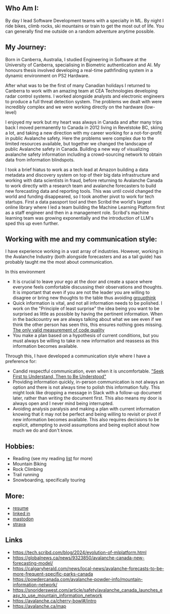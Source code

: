 ## Who Am I:
By day I lead Software Development teams with a specialty in ML. By night I ride bikes, climb rocks, ski mountains or train to get the most out of life. You can generally find me outside on a random adventure anytime possible.

## My Journey:
Born in Canberra, Australia, I studied Engineering in Software at the University of Canberra, specialising in Biometric authentication and AI. My honours thesis involved developing a real-time pathfinding system in a dynamic environment on PS2 Hardware.

After what was to be the first of many Canadian holidays I returned to Canberra to work with an amazing team at CEA Technologies developing  radar control systems. I worked alongside analysts and electronic engineers to produce a full threat detection  system. The problems we dealt with were incredibly complex and we were  working directly on the hardware (low-level)

I enjoyed my work but my heart was always in Canada and after many trips back I moved permanently to Canada in 2012 living in Revelstoke BC, skiing a lot, and taking a new direction with my career working for a not-for-profit in public Avalanche safety. Here the problems were complex due to the limited resources available, but together we changed the landscape of public Avalanche safety in Canada. Building a new way of visualizing avalanche safety information including a crowd-sourcing network to obtain data from information blindspots.

I took a brief hiatus to work as a tech lead at Amazon building a data metadata and discovery system on top of their big data infrastructure and working with data scientists in fraud, before returning to Avalanche Canada to work directly with a research team and avalanche forecasters to build new forecasting data and reporting tools. This was until covid changed the world and funding disappeared, so I took another pivot to  work for tech startups. First a data passport tool and then Scribd the world's largest online library where I led a team building the Machine Learning Platform first as a staff engineer and then in a management role. Scribd's machine learning team was growing exponentially and the introduction of LLM's sped this up even further.

## Working with me and my communication style:
I have experience working in a vast array of industries. However, working in the Avalanche Industry (both alongside forecasters and as a tail guide) has probably taught me the most about communication.

In this environment   
- It is crucial to leave your ego at the door and create a space where everyone feels comfortable discussing their observations and thoughts. It is important that even if you are not the leader you are willing to disagree or bring new thoughts to the table thus avoiding [groupthink](https://en.wikipedia.org/wiki/Groupthink)
- Quick information is vital, and not all information needs to be  polished. I work on the "Principle of least surprise" the idea being you want to be surprised as little as possible by having the pertinent information. When in the backcountry we are always talking about what we see even if we think the other person has seen this, this ensures nothing goes missing. [The only valid measurement of code quality](https://www.osnews.com/story/19266/wtfsm/)
- You make a plan based on a hypothesis of current conditions, but  you must always be willing to take in new information and reassess as this information becomes available.
   
Through this, I have developed a communication style where I have a preference for:
- Candid respectful communication, even when it is uncomfortable. ["Seek First to Understand, Then to Be Understood"](https://www.franklincovey.com/the-7-habits/habit-5/)
- Providing information quickly, in-person communication is not always an option and there is not always time to polish this information fully. This might look like dropping a message in Slack with a follow-up document later, rather than writing the document first. This also means my door is always open and I never mind being interrupted. 
- Avoiding analysis paralysis and making a plan with current information knowing that it may not be perfect and being willing to revisit or pivot if new information becomes available. This also requires decisions to be explicit, attempting to avoid assumptions and being explicit about how much we do and don't know.

## Hobbies:
 - Reading (see my reading [list](https://github.com/benshaw/reading) for more)
 - Mountain Biking
 - Rock Climbing
 - Trail running
 - Snowboarding, specifically touring
   
## More:
 - [resume](https://github.com/benshaw/resume)
 - [linked in](https://www.linkedin.com/in/ben-shaw/)
 - [mastodon](https://hacky.town/@benashaw)
 - [strava](https://www.strava.com/athletes/368350)

## Links  
 - https://tech.scribd.com/blog/2024/evolution-of-mlplatform.html
 - https://globalnews.ca/news/9323850/avalanche-canada-new-forecasting-model/
 - https://calgaryherald.com/news/local-news/avalanche-forecasts-to-be-more-frequent-specific-parks-canada
 - https://powdercanada.com/avalanche-powder-info/mountain-information-network/
 - https://snoriderswest.com/article/safety/avalanche_canada_launches_easy_to_use_mountain_information_network
 - https://avalanche.ca/cherry-bowl#/intro
 - https://avalanche.ca/map
